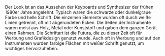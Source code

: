 Der Look ist an das Aussehen der Keyboards und Synthesizer der frühen 1980er Jahre angelehnt. Typisch waren die schwarze oder dunkelgraue Farbe und helle Schrift. Die einzelnen Elemente wurden oft durch weiße Linien getrennt, oft mit abgerundeten Ecken. 
Die Seiten der Instrumente waren meist aus Holz, Metal oder Kunststoff und gaben dem ganzen Gerät einen Rahmen.
Die Schriftart ist die Futura, die zu dieser Zeit oft für Werbung und Grafikdesign genutzt wurde.
Auch oft in Werbung und auf den Instrumenten wurden farbige Flächen mit weißer Schrift genutzt, um wichtiges hervorzuheben.